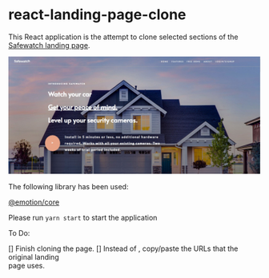 # react-landing-page-clone

This React application is the attempt to clone selected sections of the [Safewatch landing page](https://usesafewatch.com/).

![Screenshot](./screenshot.jpg)

The following library has been used:

[@emotion/core](https://www.npmjs.com/package/@emotion/core)

Please run `yarn start` to start the application

To Do:

[] Finish cloning the page.
[] Instead of <a href='www.example.com'></a>, copy/paste the URLs that the original landing  
 page uses.
